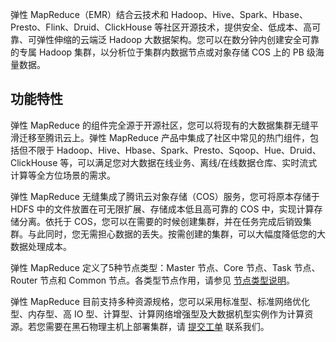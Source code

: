 弹性 MapReduce（EMR）结合云技术和 Hadoop、Hive、Spark、Hbase、Presto、Flink、Druid、ClickHouse 等社区开源技术，提供安全、低成本、高可靠、可弹性伸缩的云端泛 Hadoop 大数据架构。您可以在数分钟内创建安全可靠的专属 Hadoop 集群，以分析位于集群内数据节点或对象存储 COS 上的 PB 级海量数据。

## 功能特性

弹性 MapReduce 的组件完全源于开源社区，您可以将现有的大数据集群无缝平滑迁移至腾讯云上。弹性 MapReduce 产品中集成了社区中常见的热门组件，包括但不限于 Hadoop、Hive、Hbase、Spark、Presto、Sqoop、Hue、Druid、ClickHouse 等，可以满足您对大数据在线业务、离线/在线数据仓库、实时流式计算等全方位场景的需求。

弹性 MapReduce 无缝集成了腾讯云对象存储（COS）服务，您可将原本存储于 HDFS 中的文件放置在可无限扩展、存储成本低且高可靠的 COS 中，实现计算存储分离。依托于 COS，您可以在需要的时候创建集群，并在任务完成后销毁集群。与此同时，您无需担心数据的丢失。按需创建的集群，可以大幅度降低您的大数据处理成本。

弹性 MapReduce 定义了5种节点类型：Master 节点、Core 节点、Task 节点、Router 节点和 Common 节点。各类型节点作用，请参见 [节点类型说明](https://cloud.tencent.com/document/product/589/14624)。

弹性 MapReduce 目前支持多种资源规格，您可以采用标准型、标准网络优化型、内存型、高 IO 型、计算型、计算网络增强型及大数据机型实例作为计算资源。若您需要在黑石物理主机上部署集群，请 [提交工单](https://console.cloud.tencent.com/workorder/category) 联系我们。
